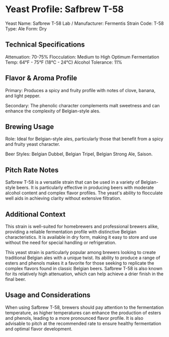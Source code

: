 # Yeast Profile: Safbrew T-58

Yeast Name: Safbrew T-58
Lab / Manufacturer: Fermentis
Strain Code: T-58
Type: Ale
Form: Dry

## Technical Specifications

Attenuation: 70-75%
Flocculation: Medium to High
Optimum Fermentation Temp: 64°F - 75°F (18°C - 24°C)
Alcohol Tolerance: 11%

## Flavor & Aroma Profile

Primary: Produces a spicy and fruity profile with notes of clove, banana, and light pepper.

Secondary: The phenolic character complements malt sweetness and can enhance the complexity of Belgian-style ales.

## Brewing Usage

Role: Ideal for Belgian-style ales, particularly those that benefit from a spicy and fruity yeast character.

Beer Styles: Belgian Dubbel, Belgian Tripel, Belgian Strong Ale, Saison.

## Pitch Rate Notes

Safbrew T-58 is a versatile strain that can be used in a variety of Belgian-style beers. It is particularly effective in producing beers with moderate alcohol content and complex flavor profiles. The yeast's ability to flocculate well aids in achieving clarity without extensive filtration.

## Additional Context

This strain is well-suited for homebrewers and professional brewers alike, providing a reliable fermentation profile with distinctive Belgian characteristics. It is available in dry form, making it easy to store and use without the need for special handling or refrigeration.

This yeast strain is particularly popular among brewers looking to create traditional Belgian ales with a unique twist. Its ability to produce a range of esters and phenols makes it a favorite for those seeking to replicate the complex flavors found in classic Belgian beers. Safbrew T-58 is also known for its relatively high attenuation, which can help achieve a drier finish in the final beer.

## Usage and Considerations

When using Safbrew T-58, brewers should pay attention to the fermentation temperature, as higher temperatures can enhance the production of esters and phenols, leading to a more pronounced flavor profile. It is also advisable to pitch at the recommended rate to ensure healthy fermentation and optimal flavor development.
